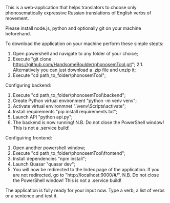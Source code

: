 This is a web-application that helps translators to choose only phonosematically expressive Russian translations of English verbs of movement.

Please install node.js, python and optionally git on your machine beforehand.

To download the application on your machine perform these simple stepts:
1. Open powershell and navigate to any folder of your choice;
2. Execute "git clone https://github.com/HandsomeBoulder/phonosemTool.git";
   2.1. Alternatively you can just download a .zip file and unzip it;
4. Execute "cd path_to_folder\phonosemTool";

Configuring backend:
1. Execute "cd path_to_folder\phonosemTool\backend";
2. Create Python virtual environment "python -m venv venv";
3. Activate virtual environmnet ".\venv\Scripts\activate";
4. Install requirements "pip install requirements.txt";
5. Launch API "python api.py";
6. The backend is now running!
N.B. Do not close the PowerShell window! This is not a .service build!

Configuiring frontend:
1. Open another powershell window;
2. Execute "cd path_to_folder\phonosemTool\frontend";
3. Install dependencies "npm install";
4. Launch Quasar "quasar dev";
5. You will now be redirected to the Index page of the application. If you are not redirected, go to "http://localhost:9000/#/".
N.B. Do not close the PowerShell window! This is not a .service build!

The application is fully ready for your input now. Type a verb, a list of verbs or a sentence and test it.
